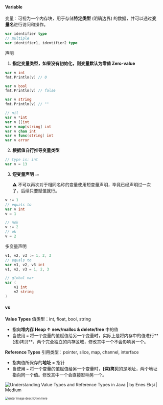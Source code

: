 #### Variable

变量：可视为一个内存块，用于存储**特定类型** (明确边界) 的数据，并可以通过**变量名**进行访问和操作。

```go
var identifier type
// multiple
var identifier1, identifier2 type
```

声明

1. **指定变量类型，如果没有初始化，则变量默认为零值 Zero-value**

```go
var v int
fmt.Println(v) // 0

var v bool
fmt.Println(v) // false

var v string
fmt.Println(v) // ""

// nil
var v *int
var v []int
var v map[string] int
var v chan int
var v func(string) int
var v error
```

2. **根据值自行推导变量类型**

```go
// type is: int
var v = 13
```

3. **短变量声明 `:=`**

   :warning: 不可以再次对于相同名称的变量使用短变量声明，毕竟已经声明过一次了，后续只要赋值就行。

```go
v := 1
// equals to
var v int
v = 1

// nok
v := 2
// ok
v = 2
```

多变量声明

```go
v1, v2, v3 := 1, 2, 3 
// equals to
var v1, v2, v3 int
v1, v2, v3 = 1, 2, 3 

// global var
var (
    v1 int
    v2 string
)
```

#### vs

**Value Types** 值类型：int, float, bool, string

- 指向**堆内存 Heap ↑ new/malloc & delete/free** 中的值
- 当使用 `=` 将一个变量的值赋值给另一个变量时，实际上是将内存中的值进行**(浅)拷贝**，两个完全独立的内存区域，修改其中一个不会影响另一个。

**Reference Types** 引用类型：pointer, slice, map, channel, interface

- 指向值所保存的**地址** = 指针
- 当使用 `=` 将一个变量的值赋值给另一个变量时，**(深)拷贝**的是地址，两个地址指向同一个值。修改其中一个会直接影响另一个。



![Understanding Value Types and Reference Types in Java | by Enes Ekşi |  Medium](https://miro.medium.com/v2/resize:fit:706/1*-iKAezhqio6aPLMFU7oeXQ.jpeg)



<img src="https://i.sstatic.net/Ufj7o.png" alt="enter image description here" style="zoom: 67%;" />

